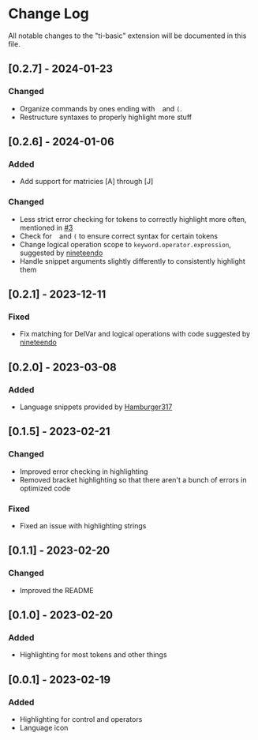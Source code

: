 # Change Log

All notable changes to the "ti-basic" extension will be documented in this file.

## [0.2.7] - 2024-01-23

### Changed

- Organize commands by ones ending with ` ` and `(`.
- Restructure syntaxes to properly highlight more stuff

## [0.2.6] - 2024-01-06

### Added

- Add support for matricies [A] through [J]

### Changed

- Less strict error checking for tokens to correctly highlight more often, mentioned in [#3](https://github.com/TIny-Hacker/language-ti-basic/issues/3)
- Check for ` ` and `(` to ensure correct syntax for certain tokens
- Change logical operation scope to `keyword.operator.expression`, suggested by [nineteendo](https://github.com/nineteendo)
- Handle snippet arguments slightly differently to consistently highlight them

## [0.2.1] - 2023-12-11

### Fixed

- Fix matching for DelVar and logical operations with code suggested by [nineteendo](https://github.com/nineteendo)

## [0.2.0] - 2023-03-08

### Added

- Language snippets provided by [Hamburger317](https://github.com/Hamburger317)

## [0.1.5] - 2023-02-21

### Changed

- Improved error checking in highlighting
- Removed bracket highlighting so that there aren't a bunch of errors in optimized code

### Fixed

- Fixed an issue with highlighting strings

## [0.1.1] - 2023-02-20

### Changed

- Improved the README

## [0.1.0] - 2023-02-20

### Added

- Highlighting for most tokens and other things

## [0.0.1] - 2023-02-19

### Added

- Highlighting for control and operators
- Language icon

